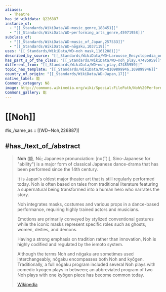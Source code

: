 ```yaml
---
aliases:
  - Theatre
has_id_wikidata: Q226887
instance_of:
  - "[[_Standards/WikiData/WD~music_genre,188451]]"
  - "[[_Standards/WikiData/WD~performing_arts_genre,45971958]]"
subclass_of:
  - "[[_Standards/WikiData/WD~music_of_Japan,257533]]"
  - "[[_Standards/WikiData/WD~nōgaku,1037119]]"
uses: "[[_Standards/WikiData/WD~noh_mask,11612081]]"
described_by_source: "[[_Standards/WikiData/WD~Larousse_Encyclopedia_online,17329836]]"
has_part_s_of_the_class: "[[_Standards/WikiData/WD~noh_play,47485959]]"
different_from: "[[_Standards/WikiData/WD~noh_play,47485959]]"
topic_has_template: "[[_Standards/WikiData/WD~Q109899946,109899946]]"
country_of_origin: "[[_Standards/WikiData/WD~Japan,17]]"
native_label: 能
Commons_category: Nō
image: http://commons.wikimedia.org/wiki/Special:FilePath/Noh%20Performance%20%28235951661%29.jpeg
Commons_gallery: 能
---
```


# [[Noh]] 

#is_/same_as :: [[WD~Noh,226887]] 

## #has_/text_of_/abstract 

> **Noh** (能, Nō; Japanese pronunciation: [no(ꜜ)ː], Sino-Japanese for "ability") is a major form of 
> classical Japanese dance-drama that has been performed since the 14th century. 
> 
> It is Japan's oldest major theater art that is still regularly performed today. 
> Noh is often based on tales from traditional literature 
> featuring a supernatural being transformed into a human hero who narrates the story. 
> 
> Noh integrates masks, costumes and various props in a dance-based performance, 
> requiring highly trained actors and musicians. 
> 
> Emotions are primarily conveyed by stylized conventional gestures 
> while the iconic masks represent specific roles such as ghosts, women, deities, and demons. 
> 
> Having a strong emphasis on tradition rather than innovation, 
> Noh is highly codified and regulated by the iemoto system.
>
> Although the terms Noh and nōgaku are sometimes used interchangeably, nōgaku encompasses both Noh and kyōgen. Traditionally, a full nōgaku program included several Noh plays with comedic kyōgen plays in between; an abbreviated program of two Noh plays with one kyōgen piece has become common today.
>
> [Wikipedia](https://en.wikipedia.org/wiki/Noh) 

